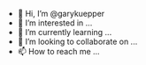 - 👋 Hi, I’m @garykuepper
- 👀 I’m interested in ...
- 🌱 I’m currently learning ...
- 💞️ I’m looking to collaborate on ...
- 📫 How to reach me ...

<!---
garykuepper/garykuepper is a ✨ special ✨ repository because its `README.md` (this file) appears on your GitHub profile.
You can click the Preview link to take a look at your changes.
--->
